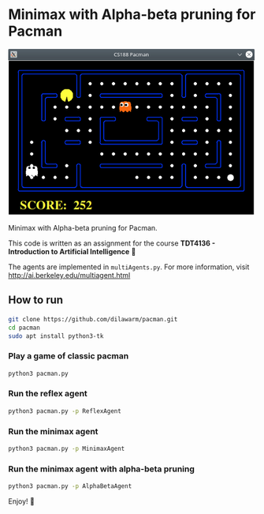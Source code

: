 # Minimax with Alpha-beta pruning for Pacman
<img src="images/image.png" alt="drawing" width="500"/>

Minimax with Alpha-beta pruning for Pacman.

This code is written as an assignment for the course __TDT4136 - Introduction to Artificial Intelligence__ :school:

The agents are implemented in `multiAgents.py`. For more information, visit http://ai.berkeley.edu/multiagent.html

## How to run
```sh
git clone https://github.com/dilawarm/pacman.git
cd pacman
sudo apt install python3-tk 
```
### Play a game of classic pacman
```sh
python3 pacman.py
``` 
### Run the reflex agent
```sh
python3 pacman.py -p ReflexAgent
```
### Run the minimax agent
```sh
python3 pacman.py -p MinimaxAgent
```
### Run the minimax agent with alpha-beta pruning
```sh
python3 pacman.py -p AlphaBetaAgent
```

Enjoy! :rocket:
